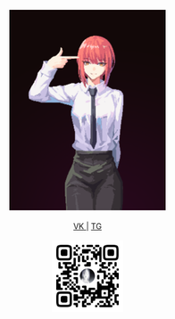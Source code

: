 <p align="center">
  <img width="280" alt="???" src="makima.gif">
  <br><br>
  <a href="https://vk.com/livingworstofallmydays">VK </a>
  | 
  <a href="https://t.me/hinqiwame">TG</a>
  <br><br>
  <img width="128" alt="VK QR" src="qr.png">
</p>
